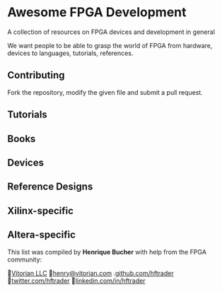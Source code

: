 # Awesome FPGA Development

A collection of resources on FPGA devices and development in general

We want people to be able to grasp the world of FPGA from hardware, devices to languages, tutorials, references.

## Contributing

Fork the repository, modify the given file and submit a pull request.

## Tutorials

## Books

## Devices 

## Reference Designs

## Xilinx-specific

## Altera-specific


This list was compiled by **Henrique Bucher** with help from the FPGA community:

[Vitorian LLC](vitorian.com/x1)
[henry@vitorian.com](mailto:henry@vitorian.com)
.[github.com/hftrader](https://github.com/hftrader)
[twitter.com/hftrader](https://twitter.com/hftrader)
[linkedin.com/in/hftrader](https://www.linkedin.com/in/hftrader)
